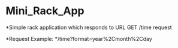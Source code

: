 # Mini_Rack_App

*Simple rack application which responds to URL GET /time request

*Request Example:
*/time?format=year%2Cmonth%2Cday
